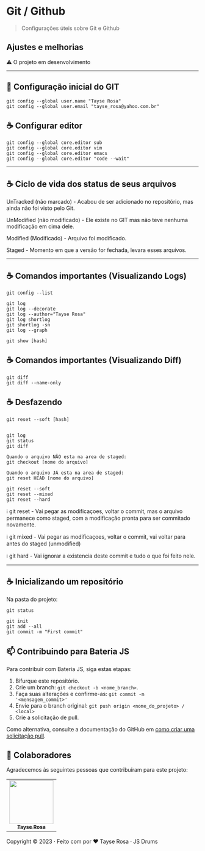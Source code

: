 # Git / Github

> Configurações úteis sobre Git e Github

## Ajustes e melhorias

⚠️ O projeto em desenvolvimento

---


## 🚀 Configuração inicial do GIT

```
git config --global user.name "Tayse Rosa"
git config --global user.email "tayse_rosa@yahoo.com.br"
```

## ☕ Configurar editor
```
git config --global core.editor sub
git config --global core.editor vim
git config --global core.editor emacs
git config --global core.editor "code --wait"
```
---

## ☕ Ciclo de vida dos status de seus arquivos
UnTracked (não marcado) - Acabou de ser adicionado no repositório, mas ainda não foi visto pelo Git.

UnModified (não modificado) - Ele existe no GIT mas não teve nenhuma modificação em cima dele.

Modified (Modificado) - Arquivo foi modificado.

Staged - Momento em que a versão for fechada, levara esses arquivos.

---

## ☕ Comandos importantes (Visualizando Logs)
```
git config --list

git log
git log --decorate
git log --author="Tayse Rosa"
git log shortlog
git shortlog -sn
git log --graph

git show [hash]
```

## ☕ Comandos importantes (Visualizando Diff)
```
git diff
git diff --name-only
```

## ☕ Desfazendo
```
git reset --soft [hash]


git log
git status
git diff

Quando o arquivo NÃO esta na area de staged:
git checkout [nome do arquivo]

Quando o arquivo JÁ esta na area de staged:
git reset HEAD [nome do arquivo]

git reset --soft 
git reset --mixed
git reset --hard
```

ℹ️ git reset - Vai pegar as modificaçoes, voltar o commit, mas o arquivo permanece como staged, com a modificação pronta para ser commitado novamente.

ℹ️ git mixed - Vai pegar as modificaçoes, voltar o commit, vai voltar para antes do staged (unmodified)

ℹ️ git hard - Vai ignorar a existencia deste commit e tudo o que foi feito nele.

---

## ☕ Inicializando um repositório
Na pasta do projeto:
```
git status

git init
git add --all
git commit -m "First commit"

```

## 📫 Contribuindo para Bateria JS

Para contribuir com Bateria JS, siga estas etapas:

1. Bifurque este repositório.
2. Crie um branch: `git checkout -b <nome_branch>`.
3. Faça suas alterações e confirme-as: `git commit -m '<mensagem_commit>'`
4. Envie para o branch original: `git push origin <nome_do_projeto> / <local>`
5. Crie a solicitação de pull.

Como alternativa, consulte a documentação do GitHub em [como criar uma solicitação pull](https://help.github.com/en/github/collaborating-with-issues-and-pull-requests/creating-a-pull-request).

## 🤝 Colaboradores

Agradecemos às seguintes pessoas que contribuíram para este projeto:

<table>
  <tr>
    <td align="center">
      <a href="https://github.com/TayseRosa" title="Tayse Code Rosa">
        <img src="https://avatars.githubusercontent.com/u/31596454?v=4" width=115><br>
        <sub>
          <b>Tayse Rosa</b>
        </sub>
      </a>
    </td>
  </tr>
</table>

Copyright :copyright: 2023 · Feito com por ❤️ Tayse Rosa · JS Drums
